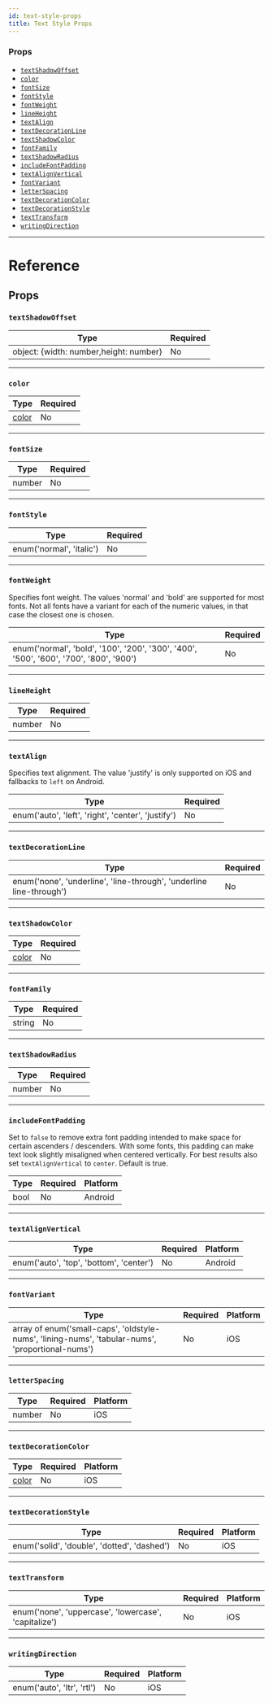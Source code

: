 ```yaml
---
id: text-style-props
title: Text Style Props
---
```


### Props

- [`textShadowOffset`](../text-style-props/#textshadowoffset)
- [`color`](../text-style-props/#color)
- [`fontSize`](../text-style-props/#fontsize)
- [`fontStyle`](../text-style-props/#fontstyle)
- [`fontWeight`](../text-style-props/#fontweight)
- [`lineHeight`](../text-style-props/#lineheight)
- [`textAlign`](../text-style-props/#textalign)
- [`textDecorationLine`](../text-style-props/#textdecorationline)
- [`textShadowColor`](../text-style-props/#textshadowcolor)
- [`fontFamily`](../text-style-props/#fontfamily)
- [`textShadowRadius`](../text-style-props/#textshadowradius)
- [`includeFontPadding`](../text-style-props/#includefontpadding)
- [`textAlignVertical`](../text-style-props/#textalignvertical)
- [`fontVariant`](../text-style-props/#fontvariant)
- [`letterSpacing`](../text-style-props/#letterspacing)
- [`textDecorationColor`](../text-style-props/#textdecorationcolor)
- [`textDecorationStyle`](../text-style-props/#textdecorationstyle)
- [`textTransform`](../text-style-props/#texttransform)
- [`writingDirection`](../text-style-props/#writingdirection)

---

# Reference

## Props

### `textShadowOffset`

| Type                                   | Required |
| -------------------------------------- | -------- |
| object: {width: number,height: number} | No       |

---

### `color`

| Type                | Required |
| ------------------- | -------- |
| [color](../colors/) | No       |

---

### `fontSize`

| Type   | Required |
| ------ | -------- |
| number | No       |

---

### `fontStyle`

| Type                     | Required |
| ------------------------ | -------- |
| enum('normal', 'italic') | No       |

---

### `fontWeight`

Specifies font weight. The values 'normal' and 'bold' are supported for most fonts. Not all fonts have a variant for each of the numeric values, in that case the closest one is chosen.

| Type                                                                                  | Required |
| ------------------------------------------------------------------------------------- | -------- |
| enum('normal', 'bold', '100', '200', '300', '400', '500', '600', '700', '800', '900') | No       |

---

### `lineHeight`

| Type   | Required |
| ------ | -------- |
| number | No       |

---

### `textAlign`

Specifies text alignment. The value 'justify' is only supported on iOS and fallbacks to `left` on Android.

| Type                                               | Required |
| -------------------------------------------------- | -------- |
| enum('auto', 'left', 'right', 'center', 'justify') | No       |

---

### `textDecorationLine`

| Type                                                                | Required |
| ------------------------------------------------------------------- | -------- |
| enum('none', 'underline', 'line-through', 'underline line-through') | No       |

---

### `textShadowColor`

| Type                | Required |
| ------------------- | -------- |
| [color](../colors/) | No       |

---

### `fontFamily`

| Type   | Required |
| ------ | -------- |
| string | No       |

---

### `textShadowRadius`

| Type   | Required |
| ------ | -------- |
| number | No       |

---

### `includeFontPadding`

Set to `false` to remove extra font padding intended to make space for certain ascenders / descenders. With some fonts, this padding can make text look slightly misaligned when centered vertically. For best results also set `textAlignVertical` to `center`. Default is true.

| Type | Required | Platform |
| ---- | -------- | -------- |
| bool | No       | Android  |

---

### `textAlignVertical`

| Type                                    | Required | Platform |
| --------------------------------------- | -------- | -------- |
| enum('auto', 'top', 'bottom', 'center') | No       | Android  |

---

### `fontVariant`

| Type                                                                                             | Required | Platform |
| ------------------------------------------------------------------------------------------------ | -------- | -------- |
| array of enum('small-caps', 'oldstyle-nums', 'lining-nums', 'tabular-nums', 'proportional-nums') | No       | iOS      |

---

### `letterSpacing`

| Type   | Required | Platform |
| ------ | -------- | -------- |
| number | No       | iOS      |

---

### `textDecorationColor`

| Type                | Required | Platform |
| ------------------- | -------- | -------- |
| [color](../colors/) | No       | iOS      |

---

### `textDecorationStyle`

| Type                                        | Required | Platform |
| ------------------------------------------- | -------- | -------- |
| enum('solid', 'double', 'dotted', 'dashed') | No       | iOS      |

---

### `textTransform`

| Type                                                 | Required | Platform |
| ---------------------------------------------------- | -------- | -------- |
| enum('none', 'uppercase', 'lowercase', 'capitalize') | No       | iOS      |

---

### `writingDirection`

| Type                       | Required | Platform |
| -------------------------- | -------- | -------- |
| enum('auto', 'ltr', 'rtl') | No       | iOS      |
